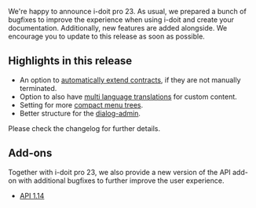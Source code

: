We're happy to announce i-doit pro 23. As usual, we prepared a bunch of bugfixes to improve the experience when using i-doit and create your documentation. Additionally, new features are added alongside. We encourage you to update to this release as soon as possible.

## Highlights in this release

* An option to [automatically extend contracts](https://kb.i-doit.com/de/anwendungsfaelle/automatisierte-vertragsverlaengerung.html), if they are not manually terminated.
* Option to also have [multi language translations](https://kb.i-doit.com/de/anwendungsfaelle/benutzerdefinierte-uebersetzungen.html) for custom content.
* Setting for more [compact menu trees](https://kb.i-doit.com/de/administration/verwaltung/benutzereinstellungen.html#darstellung).
* Better structure for the [dialog-admin](https://kb.i-doit.com/de/grundlagen/dialog-admin.html).

Please check the changelog for further details.

## Add-ons

Together with i-doit pro 23, we also provide a new version of the API add-on with additional bugfixes to further improve the user experience.

* [API 1.14](https://kb.i-doit.com/de/i-doit-pro-add-ons/api/index.html#releases)
